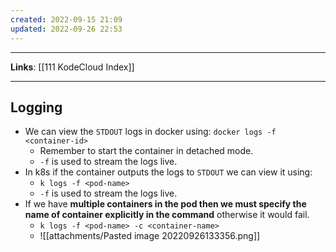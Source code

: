 ```yaml
---
created: 2022-09-15 21:09
updated: 2022-09-26 22:53
---
```

---
**Links**: [[111 KodeCloud Index]]

---
## Logging
- We can view the `STDOUT` logs in docker using: `docker logs -f <container-id>`
	- Remember to start the container in detached mode.
	- `-f` is used to stream the logs live.
- In k8s if the container outputs the logs to `STDOUT` we can view it using: 
	- `k logs -f <pod-name>`
	- `-f` is used to stream the logs live.
- If we have **multiple containers in the pod then we must specify the name of container explicitly in the command** otherwise it would fail.
	- `k logs -f <pod-name> -c <container-name>`
	- ![[attachments/Pasted image 20220926133356.png]]